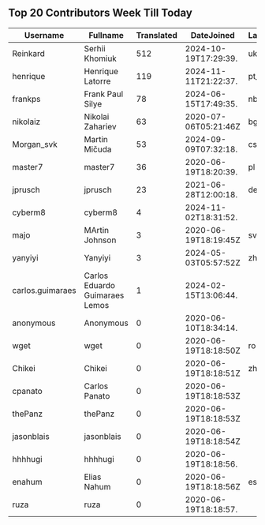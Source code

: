 ## Top 20 Contributors Week Till Today ##
|Username|Fullname|Translated|DateJoined|Language|
|--------|--------|----------|----------|-------|
|Reinkard|Serhii Khomiuk|512|2024-10-19T17:29:39.|uk|
|henrique|Henrique Latorre|119|2024-11-11T21:22:37.|pt_BR|
|frankps|Frank Paul Silye|78|2024-06-15T17:49:35.|nb_NO|
|nikolaiz|Nikolai Zahariev|63|2020-07-06T05:21:46Z|bg|
|Morgan_svk|Martin Mičuda|53|2024-09-09T07:32:18.|cs|
|master7|master7|36|2020-06-19T18:20:39.|pl|
|jprusch|jprusch|23|2021-06-28T12:00:18.|de|
|cyberm8|cyberm8|4|2024-11-02T18:31:52.||
|majo|MArtin Johnson|3|2020-06-19T18:19:45Z|sv|
|yanyiyi|Yanyiyi|3|2024-05-03T05:57:52Z|zh_Hant|
|carlos.guimaraes|Carlos Eduardo Guimaraes Lemos|1|2024-02-15T13:06:44.||
|anonymous|Anonymous|0|2020-06-10T18:34:14.||
|wget|wget|0|2020-06-19T18:18:50Z|ro|
|Chikei|Chikei|0|2020-06-19T18:18:51Z|zh_Hant|
|cpanato|Carlos Panato|0|2020-06-19T18:18:53Z||
|thePanz|thePanz|0|2020-06-19T18:18:53Z||
|jasonblais|jasonblais|0|2020-06-19T18:18:54Z||
|hhhhugi|hhhhugi|0|2020-06-19T18:18:56.||
|enahum|Elias  Nahum|0|2020-06-19T18:18:56Z|es|
|ruza|ruza|0|2020-06-19T18:18:57.||
